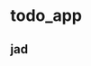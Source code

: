 # todo_app
## jad 
<a href="https://www.youtube.com/watch?v=3vRM0KRept4" 
alt="IMAGE ALT TEXT HERE" width="240" height="180" border="10" /></a>
